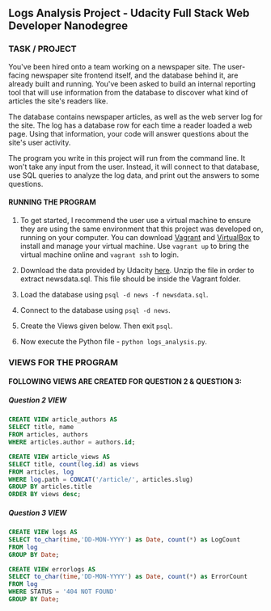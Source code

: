 ## Logs Analysis Project - Udacity Full Stack Web Developer Nanodegree

### TASK / PROJECT

You've been hired onto a team working on a newspaper site. The user-facing newspaper site frontend itself, and the database behind it, are already built and running. You've been asked to build an internal reporting tool that will use information from the database to discover what kind of articles the site's readers like.

The database contains newspaper articles, as well as the web server log for the site. The log has a database row for each time a reader loaded a web page. Using that information, your code will answer questions about the site's user activity.

The program you write in this project will run from the command line. It won't take any input from the user. Instead, it will connect to that database, use SQL queries to analyze the log data, and print out the answers to some questions.

#### RUNNING THE PROGRAM
1. To get started, I recommend the user use a virtual machine to ensure they are using the same environment that this project was developed on, running on your computer. You can download [Vagrant](https://www.vagrantup.com/) and [VirtualBox](https://www.virtualbox.org/wiki/Download_Old_Builds_5_1) to install and manage your virtual machine.
Use `vagrant up` to bring the virtual machine online and `vagrant ssh` to login.

2. Download the data provided by Udacity [here](https://d17h27t6h515a5.cloudfront.net/topher/2016/August/57b5f748_newsdata/newsdata.zip). Unzip the file in order to extract newsdata.sql. This file should be inside the Vagrant folder. 

3. Load the database using `psql -d news -f newsdata.sql`. 

4. Connect to the database using `psql -d news`.

5. Create the Views given below. Then exit `psql`.

6. Now execute the Python file - `python logs_analysis.py`.

### VIEWS FOR THE PROGRAM

#### FOLLOWING VIEWS ARE CREATED FOR QUESTION 2 & QUESTION 3:

##### Question 2 VIEW
```sql
CREATE VIEW article_authors AS
SELECT title, name
FROM articles, authors
WHERE articles.author = authors.id;
```
```sql 
CREATE VIEW article_views AS
SELECT title, count(log.id) as views
FROM articles, log
WHERE log.path = CONCAT('/article/', articles.slug)
GROUP BY articles.title
ORDER BY views desc;
```

##### Question 3 VIEW
```sql
CREATE VIEW logs AS
SELECT to_char(time,'DD-MON-YYYY') as Date, count(*) as LogCount
FROM log
GROUP BY Date;
```
```sql
CREATE VIEW errorlogs AS
SELECT to_char(time,'DD-MON-YYYY') as Date, count(*) as ErrorCount
FROM log
WHERE STATUS = '404 NOT FOUND'
GROUP BY Date;
```
